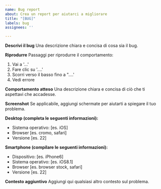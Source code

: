 ```yaml
---
name: Bug report
about: Crea un report per aiutarci a migliorare
title: "[BUG]"
labels: bug
assignees: ''

---
```


**Descrivi il bug**
Una descrizione chiara e concisa di cosa sia il bug.

**Riprodurre**
Passaggi per riprodurre il comportamento:
1. Vai a '...'
2. Fare clic su '....'
3. Scorri verso il basso fino a "....'
4. Vedi errore

**Comportamento atteso**
Una descrizione chiara e concisa di ciò che ti aspettavi che accadesse.

**Screenshot**
Se applicabile, aggiungi schermate per aiutarti a spiegare il tuo problema.

**Desktop (completa le seguenti informazioni):**
  - Sistema operativo: [es. iOS]
  - Browser [es. cromo, safari]
  - Versione [es. 22]

**Smartphone (compilare le seguenti informazioni):**
  - Dispositivo: [es. iPhone6]
  - Sistema operativo: [es. iOS8.1]
  - Browser [es. browser stock, safari]
  - Versione [es. 22]

**Contesto aggiuntivo**
Aggiungi qui qualsiasi altro contesto sul problema.
